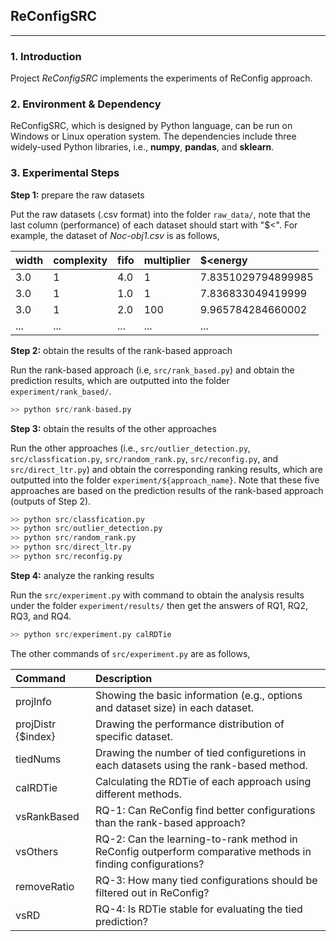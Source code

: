 ## ReConfigSRC
---
### 1. Introduction

Project _ReConfigSRC_ implements the experiments of ReConfig approach.


### 2. Environment & Dependency

ReConfigSRC, which is designed by Python language, can be run on Windows or Linux operation system.
The dependencies include three widely-used Python libraries, i.e., **numpy**, **pandas**, and **sklearn**.


### 3. Experimental Steps

**Step 1:** prepare the raw datasets

Put the raw datasets (.csv format) into the folder `raw_data/`, note that the last column (performance) of each dataset should start with "$<". 
For example, the dataset of _Noc-obj1.csv_ is as follows,


|width| complexity| fifo| multiplier| $<energy|
|:--|:--|:--|:--|:--|
| 3.0| 1| 4.0| 1| 7.8351029794899985| 
| 3.0| 1| 1.0| 1| 7.836833049419999| 
| 3.0| 1| 2.0| 100| 9.965784284660002| 
| ...|...| ...| ...| ...|


**Step 2:** obtain the results of the rank-based approach

Run the rank-based approach (i.e, `src/rank_based.py`) and obtain the prediction results, which are outputted into the folder `experiment/rank_based/`.

```python
>> python src/rank-based.py
```

**Step 3:** obtain the results of the other approaches

Run the other approaches (i.e., `src/outlier_detection.py`, `src/classfication.py`, `src/random_rank.py`, `src/reconfig.py`, and `src/direct_ltr.py`) 
and obtain the corresponding ranking results, which are outputted into the folder `experiment/${approach_name}`.
Note that these five approaches are based on the prediction results of the rank-based approach (outputs of Step 2).

```python
>> python src/classfication.py
>> python src/outlier_detection.py
>> python src/random_rank.py
>> python src/direct_ltr.py
>> python src/reconfig.py
```

**Step 4:** analyze the ranking results

Run the `src/experiment.py` with command to obtain the analysis results under the folder `experiment/results/` then get the answers of RQ1, RQ2, RQ3, and RQ4.

```python
>> python src/experiment.py calRDTie
```

The other commands of `src/experiment.py` are as follows,

| Command | Description |
|:--|:--|
| projInfo | Showing the basic information (e.g., options and dataset size) in each dataset.|
| projDistr {$index} | Drawing the performance distribution of specific dataset.|
| tiedNums | Drawing the number of tied configuretions in each datasets using the rank-based method.|
| calRDTie | Calculating the RDTie of each approach using different methods.|
| vsRankBased | RQ-1: Can ReConfig find better configurations than the rank-based approach?|
| vsOthers | RQ-2: Can the learning-to-rank method in ReConfig outperform comparative methods in finding configurations?|
| removeRatio | RQ-3: How many tied configurations should be filtered out in ReConfig?|
| vsRD | RQ-4: Is RDTie stable for evaluating the tied prediction?| 



